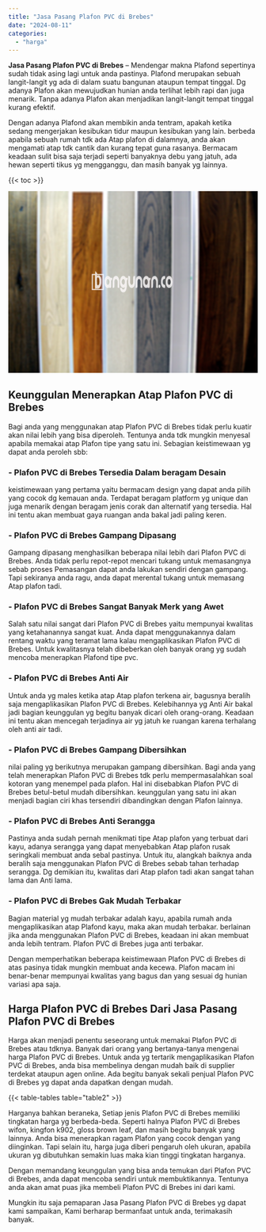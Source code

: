 ```yaml
---
title: "Jasa Pasang Plafon PVC di Brebes"
date: "2024-08-11"
categories: 
  - "harga"
---
```


**Jasa Pasang Plafon PVC di Brebes** – Mendengar makna Plafond sepertinya sudah tidak asing lagi untuk anda pastinya. Plafond merupakan sebuah langit-langit yg ada di dalam suatu bangunan ataupun tempat tinggal. Dg adanya Plafon akan mewujudkan hunian anda terlihat lebih rapi dan juga menarik. Tanpa adanya Plafon akan menjadikan langit-langit tempat tinggal kurang efektif.

Dengan adanya Plafond akan membikin anda tentram, apakah ketika sedang mengerjakan kesibukan tidur maupun kesibukan yang lain. berbeda apabila sebuah rumah tdk ada Atap plafon di dalamnya, anda akan mengamati atap tdk cantik dan kurang tepat guna rasanya. Bermacam keadaan sulit bisa saja terjadi seperti banyaknya debu yang jatuh, ada hewan seperti tikus yg mengganggu, dan masih banyak yg lainnya.

{{< toc >}}

![Jasa Pasang Plafon PVC di Brebes](/images/flafond-pvc-murah28.png)

## Keunggulan Menerapkan Atap Plafon PVC di Brebes

Bagi anda yang menggunakan atap Plafon PVC di Brebes tidak perlu kuatir akan nilai lebih yang bisa diperoleh. Tentunya anda tdk mungkin menyesal apabila memakai atap Plafon tipe yang satu ini. Sebagian keistimewaan yg dapat anda peroleh sbb:

### \- Plafon PVC di Brebes Tersedia Dalam beragam Desain

keistimewaan yang pertama yaitu bermacam design yang dapat anda pilih yang cocok dg kemauan anda. Terdapat beragam platform yg unique dan juga menarik dengan beragam jenis corak dan alternatif yang tersedia. Hal ini tentu akan membuat gaya ruangan anda bakal jadi paling keren.

### \- Plafon PVC di Brebes Gampang Dipasang

Gampang dipasang menghasilkan beberapa nilai lebih dari Plafon PVC di Brebes. Anda tidak perlu repot-repot mencari tukang untuk memasangnya sebab proses Pemasangan dapat anda lakukan sendiri dengan gampang. Tapi sekiranya anda ragu, anda dapat merental tukang untuk memasang Atap plafon tadi.

### \- Plafon PVC di Brebes Sangat Banyak Merk yang Awet

Salah satu nilai sangat dari Plafon PVC di Brebes yaitu mempunyai kwalitas yang ketahanannya sangat kuat. Anda dapat menggunakannya dalam rentang waktu yang teramat lama kalau mengaplikasikan Plafon PVC di Brebes. Untuk kwalitasnya telah dibeberkan oleh banyak orang yg sudah mencoba menerapkan Plafond tipe pvc.

### \- Plafon PVC di Brebes Anti Air

Untuk anda yg males ketika atap Atap plafon terkena air, bagusnya beralih saja mengaplikasikan Plafon PVC di Brebes. Kelebihannya yg Anti Air bakal jadi bagian keunggulan yg begitu banyak dicari oleh orang-orang. Keadaan ini tentu akan mencegah terjadinya air yg jatuh ke ruangan karena terhalang oleh anti air tadi.

### \- Plafon PVC di Brebes Gampang Dibersihkan

nilai paling yg berikutnya merupakan gampang dibersihkan. Bagi anda yang telah menerapkan Plafon PVC di Brebes tdk perlu mempermasalahkan soal kotoran yang menempel pada plafon. Hal ini disebabkan Plafon PVC di Brebes betul-betul mudah dibersihkan. keunggulan yang satu ini akan menjadi bagian ciri khas tersendiri dibandingkan dengan Plafon lainnya.

### \- Plafon PVC di Brebes Anti Serangga

Pastinya anda sudah pernah menikmati tipe Atap plafon yang terbuat dari kayu, adanya serangga yang dapat menyebabkan Atap plafon rusak seringkali membuat anda sebal pastinya. Untuk itu, alangkah baiknya anda beralih saja menggunakan Plafon PVC di Brebes sebab tahan terhadap serangga. Dg demikian itu, kwalitas dari Atap plafon tadi akan sangat tahan lama dan Anti lama.

### \- Plafon PVC di Brebes Gak Mudah Terbakar

Bagian material yg mudah terbakar adalah kayu, apabila rumah anda mengaplikasikan atap Plafond kayu, maka akan mudah terbakar. berlainan jika anda menggunakan Plafon PVC di Brebes, keadaan ini akan membuat anda lebih tentram. Plafon PVC di Brebes juga anti terbakar.

Dengan memperhatikan beberapa keistimewaan Plafon PVC di Brebes di atas pasinya tidak mungkin membuat anda kecewa. Plafon macam ini benar-benar mempunyai kwalitas yang bagus dan yang sesuai dg hunian variasi apa saja.

## Harga Plafon PVC di Brebes Dari Jasa Pasang Plafon PVC di Brebes

Harga akan menjadi penentu seseorang untuk memakai Plafon PVC di Brebes atau tdknya. Banyak dari orang yang bertanya-tanya mengenai harga Plafon PVC di Brebes. Untuk anda yg tertarik mengaplikasikan Plafon PVC di Brebes, anda bisa membelinya dengan mudah baik di supplier terdekat ataupun agen online. Ada begitu banyak sekali penjual Plafon PVC di Brebes yg dapat anda dapatkan dengan mudah.

{{< table-tables table="table2" >}}

Harganya bahkan beraneka, Setiap jenis Plafon PVC di Brebes memiliki tingkatan harga yg berbeda-beda. Seperti halnya Plafon PVC di Brebes wifon, kingfon k902, gloss brown leaf, dan masih begitu banyak yang lainnya. Anda bisa menerapkan ragam Plafon yang cocok dengan yang diinginkan. Tapi selain itu, harga juga diberi pengaruh oleh ukuran, apabila ukuran yg dibutuhkan semakin luas maka kian tinggi tingkatan harganya.

Dengan memandang keunggulan yang bisa anda temukan dari Plafon PVC di Brebes, anda dapat mencoba sendiri untuk membuktikannya. Tentunya anda akan amat puas jika membeli Plafon PVC di Brebes ini dari kami.

Mungkin itu saja pemaparan Jasa Pasang Plafon PVC di Brebes yg dapat kami sampaikan, Kami berharap bermanfaat untuk anda, terimakasih banyak.
